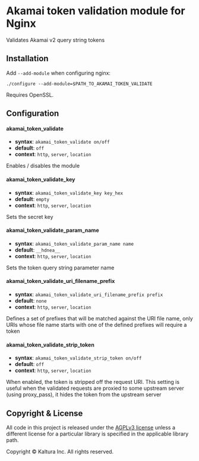 # Akamai token validation module for Nginx

Validates Akamai v2 query string tokens

## Installation

Add `--add-module` when configuring nginx:

    ./configure --add-module=$PATH_TO_AKAMAI_TOKEN_VALIDATE

Requires OpenSSL.

## Configuration

#### akamai_token_validate
* **syntax**: `akamai_token_validate on/off`
* **default**: `off`
* **context**: `http`, `server`, `location`

Enables / disables the module

#### akamai_token_validate_key
* **syntax**: `akamai_token_validate_key key_hex`
* **default**: `empty`
* **context**: `http`, `server`, `location`

Sets the secret key

#### akamai_token_validate_param_name
* **syntax**: `akamai_token_validate_param_name name`
* **default**: `__hdnea__`
* **context**: `http`, `server`, `location`

Sets the token query string parameter name

#### akamai_token_validate_uri_filename_prefix
* **syntax**: `akamai_token_validate_uri_filename_prefix prefix`
* **default**: `none`
* **context**: `http`, `server`, `location`

Defines a set of prefixes that will be matched against the URI file name, only URIs whose file name
starts with one of the defined prefixes will require a token

#### akamai_token_validate_strip_token
* **syntax**: `akamai_token_validate_strip_token on/off`
* **default**: `off`
* **context**: `http`, `server`, `location`

When enabled, the token is stripped off the request URI. This setting is useful when the validated requests 
are proxied to some upstream server (using proxy_pass), it hides the token from the upstream server

## Copyright & License

All code in this project is released under the [AGPLv3 license](http://www.gnu.org/licenses/agpl-3.0.html) unless a different license for a particular library is specified in the applicable library path. 

Copyright © Kaltura Inc. All rights reserved.
